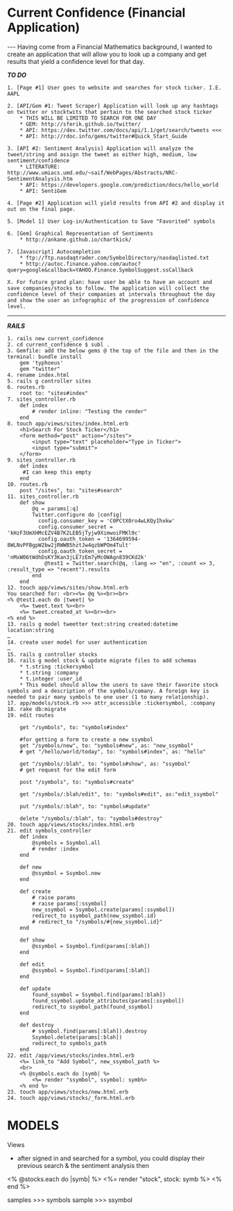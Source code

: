 <h1>Current Confidence (Financial Application)</h1>
---
Having come from a Financial Mathematics background, I wanted to create an application that will allow you to look up a company and get results that yield a confidence level for that day. 

***TO DO***

	1. [Page #1] User goes to website and searches for stock ticker. I.E. AAPL
	
	2. [API/Gem #1: Tweet Scraper] Application will look up any hashtags on twitter or stocktwits that pertain to the searched stock ticker
		* THIS WILL BE LIMITED TO SEARCH FOR ONE DAY
		* GEM: http://sferik.github.io/twitter/
		* API: https://dev.twitter.com/docs/api/1.1/get/search/tweets <<<
		* API: http://rdoc.info/gems/twitter#Quick_Start_Guide
		
	3. [API #2: Sentiment Analysis] Application will analyze the tweet/string and assign the tweet as either high, medium, low sentiment/confidence
		* LITERATURE: http://www.umiacs.umd.edu/~saif/WebPages/Abstracts/NRC-SentimentAnalysis.htm
		* API: https://developers.google.com/prediction/docs/hello_world
		* API: SentiGem
		
	4. [Page #2] Application will yield results from API #2 and display it out on the final page.
	
	5. [Model 1] User Log-in/Authentication to Save "Favorited" symbols
	
	6. [Gem] Graphical Representation of Sentiments
		* http://ankane.github.io/chartkick/
	
	7. [Javascript] Autocompletion
		* ftp://ftp.nasdaqtrader.com/SymbolDirectory/nasdaqlisted.txt
		* http://autoc.finance.yahoo.com/autoc?query=google&callback=YAHOO.Finance.SymbolSuggest.ssCallback

	X. For future grand plan: have user be able to have an account and save companies/stocks to follow. The application will collect the confidence level of their companies at intervals throughout the day and show the user an infographic of the progression of confidence level. 

----
***RAILS***

	1. rails new current_confidence
	2. cd current_confidence $ subl .
	3. Gemfile: add the below gems @ the top of the file and then in the terminal: bundle install
		gem 'typhoeus'
		gem "twitter"
	4. rename index.html
	5. rails g controller sites
	6. routes.rb
		root to: "sites#index"
	7. sites_controller.rb
		def index
			# render inline: "Testing the render"
		end
	8. touch app/views/sites/index.html.erb
		<h1>Search For Stock Ticker</h1>
		<form method="post" action="/sites">
			<input type="text" placeholder="Type in Ticker">
			<input type="submit">
		</form>
	9. sites_controller.rb
		def index
		 #I can keep this empty
		end
	10. routes.rb
		post "/sites", to: "sites#search"
	11. sites_controller.rb
		def show
			@q = params[:q]
			Twitter.configure do |config|
			  config.consumer_key = 'C0PCtX0ro4wLKQyIhxkw'
			  config.consumer_secret = 'kHzF3UmXHMcEZV4B7K2LEB5jTyjw9XimwoiFMKl9c'
			  config.oauth_token = '1364699594-8WLNvPFBgpW2bw2jRWWB5hztJw4qzbWPOm4Tult'
			  config.oauth_token_secret = 'nMxW06tWdhDsKY3Kan3jLE7zEm7yMcOWAgn839CKd2k'
				@test1 = Twitter.search(@q, :lang => "en", :count => 3, :result_type => "recent").results
			end
		end
	12. touch app/views/sites/show.html.erb
	You searched for: <br><%= @q %><br><br>
	<% @test1.each do |tweet| %>
		<%= tweet.text %><br>
		<%= tweet.created_at %><br><br>
	<% end %>
	13. rails g model tweetter text:string created:datetime location:string
	…
	14. create user model for user authentication
	…
	15. rails g controller stocks
	16. rails g model stock & update migrate files to add schemas
		* t.string :tickersymbol
    	* t.string :company
    	* t.integer :user_id
		* This model should allow the users to save their favorite stock symbols and a description of the symbols/comany. A foreign key is needed to pair many symbols to one user (1 to many relationship).
	17. app/models/stock.rb >>> attr_accessible :tickersymbol, :company
	18. rake db:migrate
	19. edit routes 
	
		get "/symbols", to: "symbols#index"
		
		#for getting a form to create a new ssymbol
		get "/symbols/new", to: "symbols#new", as: "new_ssymbol"
		# get "/hello/world/today", to: "symbols#index", as: "hello"

		get "/symbols/:blah", to: "symbols#show", as: "ssymbol"
		# get request for the edit form

		post "/symbols", to: "symbols#create"

		get "/symbols/:blah/edit", to: "symbols#edit", as:"edit_ssymbol"

		put "/symbols/:blah", to: "symbols#update"
		
		delete "/symbols/:blah", to: "symbols#destroy"
	20. touch app/views/stocks/index.html.erb
	21. edit symbols_controller
		def index
			@symbols = Ssymbol.all
			# render :index
		end

		def new
			@ssymbol = Ssymbol.new
		end

		def create
			# raise params
			# raise params[:ssymbol]
			new_ssymbol = Ssymbol.create(params[:ssymbol])
			redirect_to ssymbol_path(new_ssymbol.id)
			# redirect_to "/symbols/#{new_ssymbol.id}"
		end

		def show
			@ssymbol = Ssymbol.find(params[:blah])
		end

		def edit
			@ssymbol = Ssymbol.find(params[:blah])
		end

		def update
			found_ssymbol = Ssymbol.find(params[:blah])
			found_ssymbol.update_attributes(params[:ssymbol])
			redirect_to ssymbol_path(found_ssymbol)
		end

		def destroy
			# ssymbol.find(params[:blah]).destroy
			Ssymbol.delete(params[:blah])
			redirect_to symbols_path
		end
	22. edit /app/views/stocks/index.html.erb
		<%= link_to "Add Symbol", new_ssymbol_path %>
		<br>
		<% @symbols.each do |symb| %>
			<%= render "ssymbol", ssymbol: symb%>
		<% end %>
	23. touch app/views/stocks/new.html.erb
	24. touch app/views/stocks/_form.html.erb
	
	
# MODELS

Views
- after signed in and searched for a symbol, you could display their previous search & the sentiment analysis then


<% @stocks.each do |symb| %>
	<%= render "stock", stock: symb %>
<% end %>



samples >>> symbols
sample >>> ssymbol

